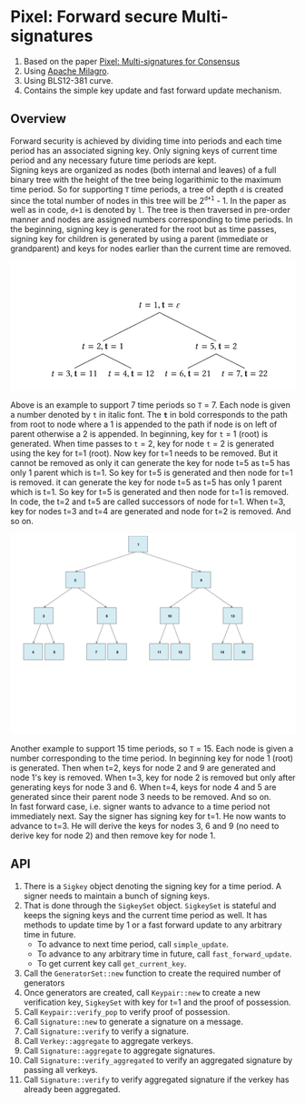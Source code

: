 # Pixel: Forward secure Multi-signatures

1. Based on the paper [Pixel: Multi-signatures for Consensus](https://eprint.iacr.org/2019/514) 
2. Using [Apache Milagro](https://github.com/miracl/amcl).
3. Using BLS12-381 curve.
4. Contains the simple key update and fast forward update mechanism.

## Overview
Forward security is achieved by dividing time into periods and each time period has an associated signing key. 
Only signing keys of current time period and any necessary future time periods are kept.  
Signing keys are organized as nodes (both internal and leaves) of a full binary tree with the height of the tree being logarithimic to the maximum time period. 
So for supporting `T` time periods, a tree of depth `d` is created since the total number of nodes in this tree will be 2<sup>`d+1`</sup> - 1. In the paper as well as in code, `d+1` is denoted by `l`.
The tree is then traversed in pre-order manner and nodes are assigned numbers corresponding to time periods. In the beginning, signing key is generated for the root but as time passes, 
signing key for children is generated by using a parent (immediate or grandparent) and keys for nodes earlier than the current time are removed.

![Binary tree with 7 nodes](./binary_tree_7.png)     

Above is an example to support 7 time periods so `T` = 7. Each node is given a number denoted by `t` in italic font. The **`t`** in bold corresponds to the path from root to node 
where a 1 is appended to the path if node is on left of parent otherwise a 2 is appended. In beginning, key for `t` = 1 (root) is generated. When time passes 
to `t` = 2, key for node `t` = 2 is generated using the key for t=1 (root). Now key for t=1 needs to be removed. But it cannot be removed as only 
it can generate the key for node t=5 as t=5 has only 1 parent which is t=1. So key for t=5 is generated and then node for t=1 is removed. 
it can generate the key for node t=5 as t=5 has only 1 parent which is t=1. So key for t=5 is generated and then node for t=1 is removed. 
In code, the t=2 and t=5 are called successors of node for t=1. 
When t=3, key for nodes t=3 and t=4 are generated and node for t=2 is removed. And so on.

![Binary tree with 15 nodes](./binary_tree_15.png)

Another example to support 15 time periods, so `T` = 15. Each node is given a number corresponding to the time period. In beginning key for node 1 (root) is generated.
Then when t=2, keys for node 2 and 9 are generated and node 1's key is removed. When t=3, key for node 2 is removed but only after generating keys for node 3 and 6. 
When t=4, keys for node 4 and 5 are generated since their parent node 3 needs to be removed. And so on.    
In fast forward case, i.e. signer wants to advance to a time period not immediately next. Say the signer has signing key for t=1. He now wants to advance to t=3. He will derive the keys for 
nodes 3, 6 and 9 (no need to derive key for node 2) and then remove key for node 1. 

## API
1. There is a `Sigkey` object denoting the signing key for a time period. A signer needs to maintain a bunch of signing keys. 
1. That is done through the `SigkeySet` object. `SigkeySet` is stateful and keeps the signing keys and the current time period as well. 
   It has methods to update time by 1 or a fast forward update to any arbitrary time in future.
   - To advance to next time period, call `simple_update`. 
   - To advance to any arbitrary time in future, call `fast_forward_update`. 
   - To get current key call `get_current_key`.    
1. Call the `GeneratorSet::new` function to create the required number of generators
1. Once generators are created, call `Keypair::new` to create a new verification key, `SigkeySet` with key for t=1 and the proof of possession.
1. Call `Keypair::verify_pop` to verify proof of possession. 
1. Call `Signature::new` to generate a signature on a message.
1. Call `Signature::verify` to verify a signature.
1. Call `Verkey::aggregate` to aggregate verkeys.
1. Call `Signature::aggregate` to aggregate signatures.
1. Call `Signature::verify_aggregated` to verify an aggregated signature by passing all verkeys.
1. Call `Signature::verify` to verify aggregated signature if the verkey has already been aggregated.
